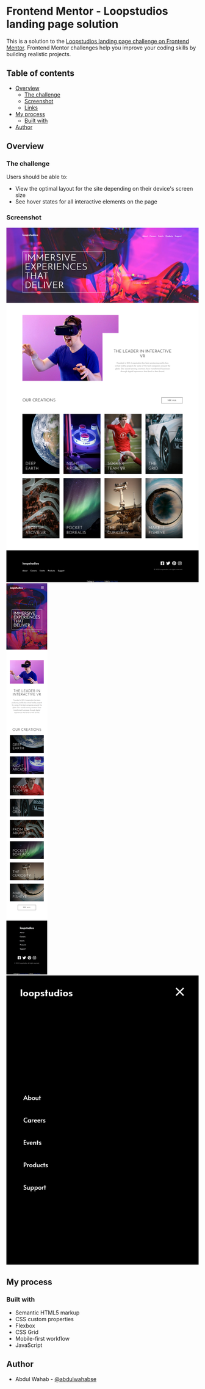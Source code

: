 # Frontend Mentor - Loopstudios landing page solution

This is a solution to the [Loopstudios landing page challenge on Frontend Mentor](https://www.frontendmentor.io/challenges/loopstudios-landing-page-N88J5Onjw). Frontend Mentor challenges help you improve your coding skills by building realistic projects.

## Table of contents

- [Overview](#overview)
  - [The challenge](#the-challenge)
  - [Screenshot](#screenshot)
  - [Links](#links)
- [My process](#my-process)
  - [Built with](#built-with)
- [Author](#author)

## Overview

### The challenge

Users should be able to:

- View the optimal layout for the site depending on their device's screen size
- See hover states for all interactive elements on the page

### Screenshot

![Desktop view of the webpage](./screenshots/desktop-view.png)
![Mobile view of the webpage](./screenshots/mobile-view.png)
![Navigation menu on mobile](./screenshots/mobile-menu.png)

## My process

### Built with

- Semantic HTML5 markup
- CSS custom properties
- Flexbox
- CSS Grid
- Mobile-first workflow
- JavaScript

## Author

-   Abdul Wahab - [@abdulwahabse](https://github.com/abdulwahabse)

